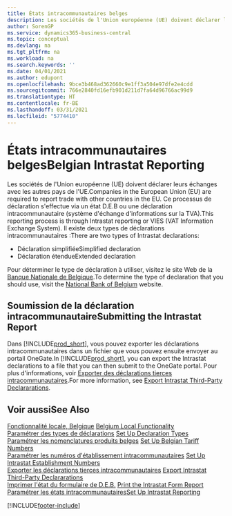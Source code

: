 ```yaml
---
title: États intracommunautaires belges
description: Les sociétés de l'Union européenne (UE) doivent déclarer leurs échanges avec les autres pays de l'UE. Ce processus de déclaration s'effectue via un état D.E.B ou une déclaration intracommunautaire (système d'échange d'informations sur la TVA).
author: SorenGP
ms.service: dynamics365-business-central
ms.topic: conceptual
ms.devlang: na
ms.tgt_pltfrm: na
ms.workload: na
ms.search.keywords: ''
ms.date: 04/01/2021
ms.author: edupont
ms.openlocfilehash: 9bce3b468ad362660c9e1ff3a504e97dfe2e4cdd
ms.sourcegitcommit: 766e2840fd16efb901d211d7fa64d96766ac99d9
ms.translationtype: HT
ms.contentlocale: fr-BE
ms.lasthandoff: 03/31/2021
ms.locfileid: "5774410"
---
```

# <a name="belgian-intrastat-reporting"></a><span data-ttu-id="9bac7-104">États intracommunautaires belges</span><span class="sxs-lookup"><span data-stu-id="9bac7-104">Belgian Intrastat Reporting</span></span>
<span data-ttu-id="9bac7-105">Les sociétés de l'Union européenne (UE) doivent déclarer leurs échanges avec les autres pays de l'UE.</span><span class="sxs-lookup"><span data-stu-id="9bac7-105">Companies in the European Union (EU) are required to report trade with other countries in the EU.</span></span> <span data-ttu-id="9bac7-106">Ce processus de déclaration s'effectue via un état D.E.B ou une déclaration intracommunautaire (système d'échange d'informations sur la TVA).</span><span class="sxs-lookup"><span data-stu-id="9bac7-106">This reporting process is through Intrastat reporting or VIES (VAT Information Exchange System).</span></span> <span data-ttu-id="9bac7-107">Il existe deux types de déclarations intracommunautaires :</span><span class="sxs-lookup"><span data-stu-id="9bac7-107">There are two types of Intrastat declarations:</span></span>  

- <span data-ttu-id="9bac7-108">Déclaration simplifiée</span><span class="sxs-lookup"><span data-stu-id="9bac7-108">Simplified declaration</span></span>  
- <span data-ttu-id="9bac7-109">Déclaration étendue</span><span class="sxs-lookup"><span data-stu-id="9bac7-109">Extended declaration</span></span>  

<span data-ttu-id="9bac7-110">Pour déterminer le type de déclaration à utiliser, visitez le site Web de la [Banque Nationale de Belgique](https://aka.ms/BelgianNationalBank).</span><span class="sxs-lookup"><span data-stu-id="9bac7-110">To determine the type of declaration that you should use, visit the [National Bank of Belgium](https://aka.ms/BelgianNationalBank) website.</span></span>  

## <a name="submitting-the-intrastat-report"></a><span data-ttu-id="9bac7-111">Soumission de la déclaration intracommunautaire</span><span class="sxs-lookup"><span data-stu-id="9bac7-111">Submitting the Intrastat Report</span></span>  
<span data-ttu-id="9bac7-112">Dans [!INCLUDE[prod_short](../../includes/prod_short.md)], vous pouvez exporter les déclarations intracommunautaires dans un fichier que vous pouvez ensuite envoyer au portail OneGate.</span><span class="sxs-lookup"><span data-stu-id="9bac7-112">In [!INCLUDE[prod_short](../../includes/prod_short.md)], you can export the Intrastat declarations to a file that you can then submit to the OneGate portal.</span></span> <span data-ttu-id="9bac7-113">Pour plus d'informations, voir [Exporter des déclarations tierces intracommunautaires](how-to-export-intrastat-third-party-declararations.md).</span><span class="sxs-lookup"><span data-stu-id="9bac7-113">For more information, see [Export Intrastat Third-Party Declararations](how-to-export-intrastat-third-party-declararations.md).</span></span>  

## <a name="see-also"></a><span data-ttu-id="9bac7-114">Voir aussi</span><span class="sxs-lookup"><span data-stu-id="9bac7-114">See Also</span></span>  
 <span data-ttu-id="9bac7-115">[Fonctionnalité locale, Belgique](belgium-local-functionality.md) </span><span class="sxs-lookup"><span data-stu-id="9bac7-115">[Belgium Local Functionality](belgium-local-functionality.md) </span></span>  
 <span data-ttu-id="9bac7-116">[Paramétrer des types de déclarations](how-to-set-up-declaration-types.md) </span><span class="sxs-lookup"><span data-stu-id="9bac7-116">[Set Up Declaration Types](how-to-set-up-declaration-types.md) </span></span>  
 <span data-ttu-id="9bac7-117">[Paramétrer les nomenclatures produits belges](how-to-set-up-belgian-tariff-numbers.md) </span><span class="sxs-lookup"><span data-stu-id="9bac7-117">[Set Up Belgian Tariff Numbers](how-to-set-up-belgian-tariff-numbers.md) </span></span>  
 <span data-ttu-id="9bac7-118">[Paramétrer les numéros d'établissement intracommunautaires](how-to-set-up-intrastat-establishment-numbers.md) </span><span class="sxs-lookup"><span data-stu-id="9bac7-118">[Set Up Intrastat Establishment Numbers](how-to-set-up-intrastat-establishment-numbers.md) </span></span>  
 <span data-ttu-id="9bac7-119">[Exporter les déclarations tierces intracommunautaires](how-to-export-intrastat-third-party-declararations.md) </span><span class="sxs-lookup"><span data-stu-id="9bac7-119">[Export Intrastat Third-Party Declararations](how-to-export-intrastat-third-party-declararations.md) </span></span>  
 <span data-ttu-id="9bac7-120">[Imprimer l'état du formulaire de D.E.B.](how-to-print-the-intrastat-form-report.md) </span><span class="sxs-lookup"><span data-stu-id="9bac7-120">[Print the Intrastat Form Report](how-to-print-the-intrastat-form-report.md) </span></span>  
 [<span data-ttu-id="9bac7-121">Paramétrer les états intracommunautaires</span><span class="sxs-lookup"><span data-stu-id="9bac7-121">Set Up Intrastat Reporting</span></span>](../../finance-how-setup-report-intrastat.md)  


[!INCLUDE[footer-include](../../includes/footer-banner.md)]